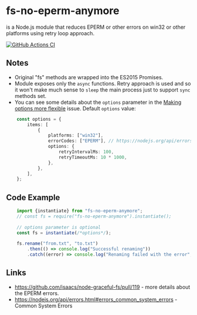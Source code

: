 # fs-no-eperm-anymore

is a Node.js module that reduces EPERM or other errors on win32 or other platforms using retry loop approach.

[![GitHub Actions CI](https://github.com/vladimiry/fs-no-eperm-anymore/workflows/GitHub%20Actions%20CI/badge.svg?branch=master)](https://github.com/vladimiry/fs-no-eperm-anymore/actions)

## Notes

- Original "fs" methods are wrapped into the ES2015 Promises.
- Module exposes only the `async` functions. Retry approach is used and so it won't make much sense to `sleep` the main process just to support `sync` methods set.
- You can see some details about the `options` parameter in the [Making options more flexible](https://github.com/vladimiry/fs-no-eperm-anymore/issues/1) issue. Default `options` value:

```typescript
    const options = {
        items: [
            {
                platforms: ["win32"],
                errorCodes: ["EPERM"], // https://nodejs.org/api/errors.html#errors_common_system_errors
                options: {
                    retryIntervalMs: 100,
                    retryTimeoutMs: 10 * 1000,
                },
            },
        ],
    };
```

## Code Example

```typescript
    import {instantiate} from "fs-no-eperm-anymore";
    // const fs = require("fs-no-eperm-anymore").instantiate();
     
    // options parameter is optional
    const fs = instantiate(/*options*/);
    
    fs.rename("from.txt", "to.txt")
        .then(() => console.log("Successful renaming"))
        .catch((error) => console.log("Renaming failed with the error", error));    
```

## Links
 * https://github.com/isaacs/node-graceful-fs/pull/119 - more details about the EPERM errors.
 * https://nodejs.org/api/errors.html#errors_common_system_errors - Common System Errors
